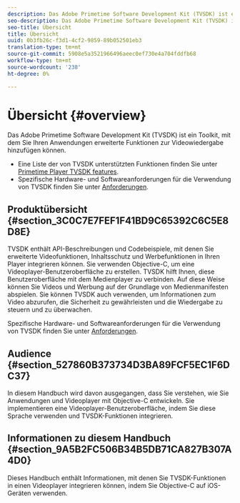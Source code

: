 ```yaml
---
description: Das Adobe Primetime Software Development Kit (TVSDK) ist ein Toolkit, mit dem Sie Ihren Anwendungen erweiterte Funktionen zur Videowiedergabe hinzufügen können.
seo-description: Das Adobe Primetime Software Development Kit (TVSDK) ist ein Toolkit, mit dem Sie Ihren Anwendungen erweiterte Funktionen zur Videowiedergabe hinzufügen können.
seo-title: Übersicht
title: Übersicht
uuid: 0b3fb26c-f3d1-4cf2-9859-89b052501eb3
translation-type: tm+mt
source-git-commit: 5908e5a3521966496aeec0ef730e4a704fddfb68
workflow-type: tm+mt
source-wordcount: '238'
ht-degree: 0%

---
```



# Übersicht {#overview}

Das Adobe Primetime Software Development Kit (TVSDK) ist ein Toolkit, mit dem Sie Ihren Anwendungen erweiterte Funktionen zur Videowiedergabe hinzufügen können.

* Eine Liste der von TVSDK unterstützten Funktionen finden Sie unter [Primetime Player TVSDK features](../c-psdk-ios-1.4-overview/c-psdk-ios-1.4-overview-of-the-player.md).
* Spezifische Hardware- und Softwareanforderungen für die Verwendung von TVSDK finden Sie unter [Anforderungen](../c-psdk-ios-1.4-overview/c-psdk-ios-1.4-requirements.md).

## Produktübersicht {#section_3C0C7E7FEF1F41BD9C65392C6C5E8D8E}

TVSDK enthält API-Beschreibungen und Codebeispiele, mit denen Sie erweiterte Videofunktionen, Inhaltsschutz und Werbefunktionen in Ihren Player integrieren können. Sie verwenden Objective-C, um eine Videoplayer-Benutzeroberfläche zu erstellen. TVSDK hilft Ihnen, diese Benutzeroberfläche mit dem Medienplayer zu verbinden. Auf diese Weise können Sie Videos und Werbung auf der Grundlage von Medienmanifesten abspielen. Sie können TVSDK auch verwenden, um Informationen zum Video abzurufen, die Sicherheit zu gewährleisten und die Wiedergabe zu steuern und zu überwachen.

Spezifische Hardware- und Softwareanforderungen für die Verwendung von TVSDK finden Sie unter [Anforderungen](../c-psdk-ios-1.4-overview/c-psdk-ios-1.4-requirements.md).

## Audience {#section_527860B373734D3BA89FCF5EC1F6DC37}

In diesem Handbuch wird davon ausgegangen, dass Sie verstehen, wie Sie Anwendungen und Videoplayer mit Objective-C entwickeln. Sie implementieren eine Videoplayer-Benutzeroberfläche, indem Sie diese Sprache verwenden und TVSDK-Funktionen integrieren.

## Informationen zu diesem Handbuch {#section_9A5B2FC506B34B5DB71CA827B307A4D0}

Dieses Handbuch enthält Informationen, mit denen Sie TVSDK-Funktionen in einen Videoplayer integrieren können, indem Sie Objective-C auf iOS-Geräten verwenden.
